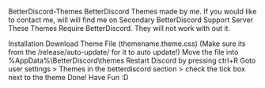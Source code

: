 BetterDiscord-Themes
BetterDiscord Themes made by me. If you would like to contact me, will will find me on Secondary BetterDiscord Support Server These Themes Require BetterDiscord. They will not work with out it.

Installation
Download Theme File (themename.theme.css) (Make sure its from the /release/auto-update/ for it to auto update!)
Move the file into %AppData%\BetterDiscord\themes
Restart Discord by pressing ctrl+R
Goto user settings > Themes in the betterdiscord section > check the tick box next to the theme
Done! Have Fun :D
